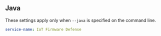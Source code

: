 ## Java

These settings apply only when `--java` is specified on the command line.

```yaml $(java)
service-name: IoT Firmware Defense
```
